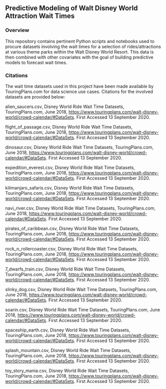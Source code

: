 ## Predictive Modeling of Walt Disney World Attraction Wait Times

### Overview
This repository contains pertinent Python scripts and notebooks used to procure
datasets involving the wait times for a selection of rides/attractions at various
theme parks within the Walt Disney World Resort. This data is then combined with
other covariates with the goal of building predictive models to forecast wait times.

### Citations
The wait time datasets used in this project have been made available by TouringPlans.com
for data science use cases. Citations for the involved datasets are provided below:

alien_saucers.csv, Disney World Ride Wait Time Datasets, TouringPlans.com, June 2018, 
https://www.touringplans.com/walt-disney-world/crowd-calendar/#DataSets. 
First Accessed 13 September 2020.
    

flight_of_passage.csv, Disney World Ride Wait Time Datasets, TouringPlans.com, June 2018, 
https://www.touringplans.com/walt-disney-world/crowd-calendar/#DataSets. 
First Accessed 13 September 2020.
    

dinosaur.csv, Disney World Ride Wait Time Datasets, TouringPlans.com, June 2018, 
https://www.touringplans.com/walt-disney-world/crowd-calendar/#DataSets. 
First Accessed 13 September 2020.
    

expedition_everest.csv, Disney World Ride Wait Time Datasets, TouringPlans.com, June 2018, 
https://www.touringplans.com/walt-disney-world/crowd-calendar/#DataSets. 
First Accessed 13 September 2020.
    

kilimanjaro_safaris.csv, Disney World Ride Wait Time Datasets, TouringPlans.com, June 2018, 
https://www.touringplans.com/walt-disney-world/crowd-calendar/#DataSets. 
First Accessed 13 September 2020.
    

navi_river.csv, Disney World Ride Wait Time Datasets, TouringPlans.com, June 2018, 
https://www.touringplans.com/walt-disney-world/crowd-calendar/#DataSets. 
First Accessed 13 September 2020.
    

pirates_of_caribbean.csv, Disney World Ride Wait Time Datasets, TouringPlans.com, June 2018, 
https://www.touringplans.com/walt-disney-world/crowd-calendar/#DataSets. 
First Accessed 13 September 2020.
    

rock_n_rollercoaster.csv, Disney World Ride Wait Time Datasets, TouringPlans.com, June 2018, 
https://www.touringplans.com/walt-disney-world/crowd-calendar/#DataSets. 
First Accessed 13 September 2020.
    

7_dwarfs_train.csv, Disney World Ride Wait Time Datasets, TouringPlans.com, June 2018, 
https://www.touringplans.com/walt-disney-world/crowd-calendar/#DataSets. 
First Accessed 13 September 2020.
    

slinky_dog.csv, Disney World Ride Wait Time Datasets, TouringPlans.com, June 2018, 
https://www.touringplans.com/walt-disney-world/crowd-calendar/#DataSets. 
First Accessed 13 September 2020.
    

soarin.csv, Disney World Ride Wait Time Datasets, TouringPlans.com, June 2018, 
https://www.touringplans.com/walt-disney-world/crowd-calendar/#DataSets. 
First Accessed 13 September 2020.
    

spaceship_earth.csv, Disney World Ride Wait Time Datasets, TouringPlans.com, June 2018, 
https://www.touringplans.com/walt-disney-world/crowd-calendar/#DataSets. 
First Accessed 13 September 2020.
    

splash_mountain.csv, Disney World Ride Wait Time Datasets, TouringPlans.com, June 2018, 
https://www.touringplans.com/walt-disney-world/crowd-calendar/#DataSets. 
First Accessed 13 September 2020.
    

toy_story_mania.csv, Disney World Ride Wait Time Datasets, TouringPlans.com, June 2018, 
https://www.touringplans.com/walt-disney-world/crowd-calendar/#DataSets. 
First Accessed 13 September 2020.